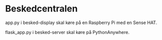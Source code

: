 # Beskedcentralen

app.py i besked-display skal køre på en Raspberry Pi med en Sense HAT.

flask_app.py i besked-server skal køre på PythonAnywhere.
